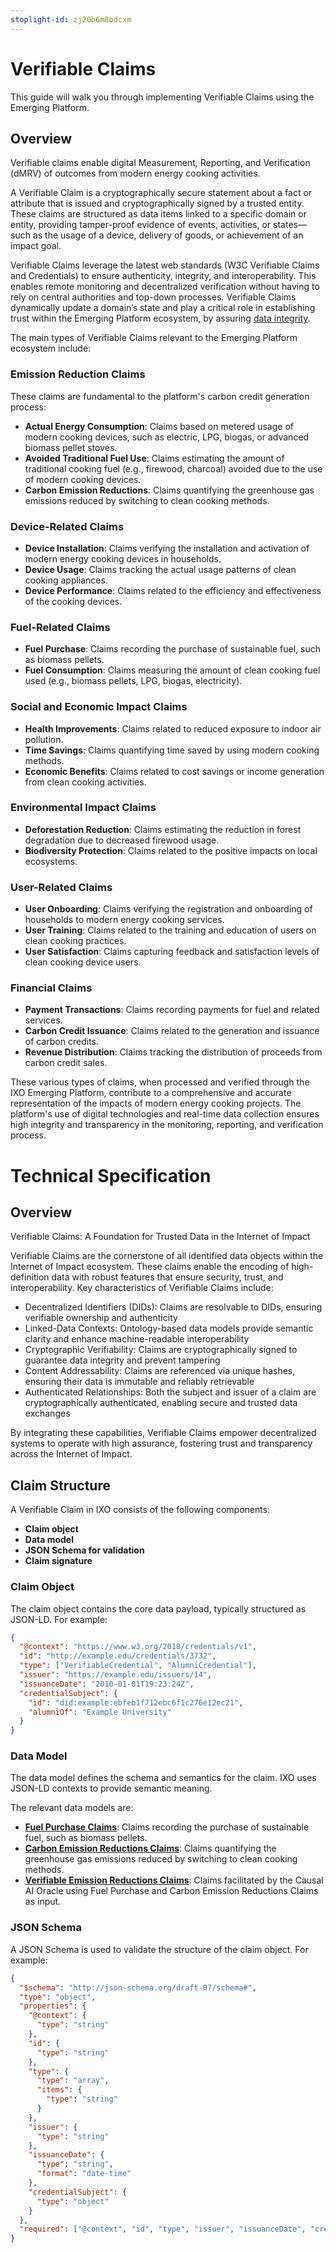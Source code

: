 ```yaml
---
stoplight-id: zj20b6m8odcxm
---
```


# Verifiable Claims

This guide will walk you through implementing Verifiable Claims using the Emerging Platform.
## Overview

Verifiable claims enable digital Measurement, Reporting, and Verification (dMRV) of outcomes from modern energy cooking activities.

A Verifiable Claim is a cryptographically secure statement about a fact or attribute that is issued and cryptographically signed by a trusted entity. These claims are structured as data items linked to a specific domain or entity, providing tamper-proof evidence of events, activities, or states—such as the usage of a device, delivery of goods, or achievement of an impact goal. 

Verifiable Claims leverage the latest web standards (W3C Verifiable Claims and Credentials) to ensure authenticity, integrity, and interoperability. This enables remote monitoring and decentralized verification without having to rely on central authorities and top-down processes. Verifiable Claims dynamically update a domain’s state and play a critical role in establishing trust within the Emerging Platform ecosystem, by assuring [data integrity](Data-Integrity.md). 

The main types of Verifiable Claims relevant to the Emerging Platform ecosystem include:

### Emission Reduction Claims
These claims are fundamental to the platform's carbon credit generation process:
- **Actual Energy Consumption**: Claims based on metered usage of modern cooking devices, such as electric, LPG, biogas, or advanced biomass pellet stoves.
- **Avoided Traditional Fuel Use**: Claims estimating the amount of traditional cooking fuel (e.g., firewood, charcoal) avoided due to the use of modern cooking devices.
- **Carbon Emission Reductions**: Claims quantifying the greenhouse gas emissions reduced by switching to clean cooking methods.

### Device-Related Claims
- **Device Installation**: Claims verifying the installation and activation of modern energy cooking devices in households.
- **Device Usage**: Claims tracking the actual usage patterns of clean cooking appliances.
- **Device Performance**: Claims related to the efficiency and effectiveness of the cooking devices.

### Fuel-Related Claims
- **Fuel Purchase**: Claims recording the purchase of sustainable fuel, such as biomass pellets.
- **Fuel Consumption**: Claims measuring the amount of clean cooking fuel used (e.g., biomass pellets, LPG, biogas, electricity).

### Social and Economic Impact Claims
- **Health Improvements**: Claims related to reduced exposure to indoor air pollution.
- **Time Savings**: Claims quantifying time saved by using modern cooking methods.
- **Economic Benefits**: Claims related to cost savings or income generation from clean cooking activities.

### Environmental Impact Claims
- **Deforestation Reduction**: Claims estimating the reduction in forest degradation due to decreased firewood usage.
- **Biodiversity Protection**: Claims related to the positive impacts on local ecosystems.

### User-Related Claims
- **User Onboarding**: Claims verifying the registration and onboarding of households to modern energy cooking services.
- **User Training**: Claims related to the training and education of users on clean cooking practices.
- **User Satisfaction**: Claims capturing feedback and satisfaction levels of clean cooking device users.

### Financial Claims
- **Payment Transactions**: Claims recording payments for fuel and related services.
- **Carbon Credit Issuance**: Claims related to the generation and issuance of carbon credits.
- **Revenue Distribution**: Claims tracking the distribution of proceeds from carbon credit sales.

These various types of claims, when processed and verified through the IXO Emerging Platform, contribute to a comprehensive and accurate representation of the impacts of modern energy cooking projects. The platform's use of digital technologies and real-time data collection ensures high integrity and transparency in the monitoring, reporting, and verification process.


# Technical Specification

## Overview
Verifiable Claims: A Foundation for Trusted Data in the Internet of Impact

Verifiable Claims are the cornerstone of all identified data objects within the Internet of Impact ecosystem. These claims enable the encoding of high-definition data with robust features that ensure security, trust, and interoperability. Key characteristics of Verifiable Claims include:
- Decentralized Identifiers (DIDs): Claims are resolvable to DIDs, ensuring verifiable ownership and authenticity
- Linked-Data Contexts: Ontology-based data models provide semantic clarity and enhance machine-readable interoperability
- Cryptographic Verifiability: Claims are cryptographically signed to guarantee data integrity and prevent tampering
- Content Addressability: Claims are referenced via unique hashes, ensuring their data is immutable and reliably retrievable
- Authenticated Relationships: Both the subject and issuer of a claim are cryptographically authenticated, enabling secure and trusted data exchanges

By integrating these capabilities, Verifiable Claims empower decentralized systems to operate with high assurance, fostering trust and transparency across the Internet of Impact.

## Claim Structure
A Verifiable Claim in IXO consists of the following components:

- **Claim object**
- **Data model**  
- **JSON Schema for validation**
- **Claim signature**

### Claim Object
The claim object contains the core data payload, typically structured as JSON-LD. For example:

```json
{
  "@context": "https://www.w3.org/2018/credentials/v1",
  "id": "http://example.edu/credentials/3732",
  "type": ["VerifiableCredential", "AlumniCredential"],
  "issuer": "https://example.edu/issuers/14",
  "issuanceDate": "2010-01-01T19:23:24Z",
  "credentialSubject": {
    "id": "did:example:ebfeb1f712ebc6f1c276e12ec21",
    "alumniOf": "Example University"
  }
}
```

### Data Model 
The data model defines the schema and semantics for the claim. IXO uses JSON-LD contexts to provide semantic meaning.

The relevant data models are:
- [**Fuel Purchase Claims**](../../models/Fuel-Purchase-Claim-Schema.json): Claims recording the purchase of sustainable fuel, such as biomass pellets.
- [**Carbon Emission Reductions Claims**](../../models/Certified-Emissions-Reduction.json): Claims quantifying the greenhouse gas emissions reduced by switching to clean cooking methods.
- [**Verifiable Emission Reductions Claims**](../../models/Verified-Emissions-Reduction.json): Claims facilitated by the Causal AI Oracle using Fuel Purchase and Carbon Emission Reductions Claims as input.

### JSON Schema
A JSON Schema is used to validate the structure of the claim object. For example:

```json
{
  "$schema": "http://json-schema.org/draft-07/schema#",
  "type": "object",
  "properties": {
    "@context": {
      "type": "string"
    },
    "id": {
      "type": "string"
    },
    "type": {
      "type": "array",
      "items": {
        "type": "string"
      }
    },
    "issuer": {
      "type": "string"
    },
    "issuanceDate": {
      "type": "string",
      "format": "date-time"
    },
    "credentialSubject": {
      "type": "object"
    }
  },
  "required": ["@context", "id", "type", "issuer", "issuanceDate", "credentialSubject"]
}
```
